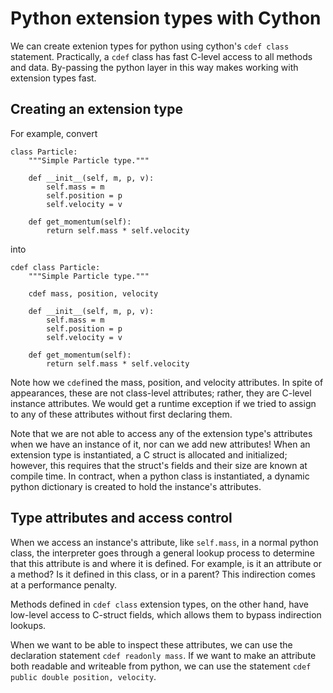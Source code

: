 # Python extension types with Cython

We can create extenion types for python using cython's `cdef class` statement. Practically, a `cdef` class has fast C-level access to all methods and data. By-passing the python layer in this way makes working with extension types fast.

## Creating an extension type

For example, convert

```
class Particle:
    """Simple Particle type."""

    def __init__(self, m, p, v):
        self.mass = m
        self.position = p
        self.velocity = v

    def get_momentum(self):
        return self.mass * self.velocity
```

into

```
cdef class Particle:
    """Simple Particle type."""

    cdef mass, position, velocity

    def __init__(self, m, p, v):
        self.mass = m
        self.position = p
        self.velocity = v

    def get_momentum(self):
        return self.mass * self.velocity
```

Note how we `cdef`ined the mass, position, and velocity attributes. In spite of appearances, these are not class-level attributes; rather, they are C-level instance attributes. We would get a runtime exception if we tried to assign to any of these attributes without first declaring them.

Note that we are not able to access any of the extension type's attributes when we have an instance of it, nor can we add new attributes! When an extension type is instantiated, a C struct is allocated and initialized; however, this requires that the struct's fields and their size are known at compile time. In contract, when a python class is instantiated, a dynamic python dictionary is created to hold the instance's attributes.

## Type attributes and access control

When we access an instance's attribute, like `self.mass`, in a normal python class, the interpreter goes through a general lookup process to determine that this attribute is and where it is defined. For example, is it an attribute or a method? Is it defined in this class, or in a parent? This indirection comes at a performance penalty.

Methods defined in `cdef class` extension types, on the other hand, have low-level access to C-struct fields, which allows them to bypass indirection lookups.

When we want to be able to inspect these attributes, we can use the declaration statement `cdef readonly mass`. If we want to make an attribute both readable and writeable from python, we can use the statement `cdef public double position, velocity`.
